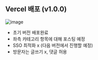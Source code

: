## Vercel 배포 (v1.0.0)
![image](https://github.com/user-attachments/assets/46edd090-2c93-43c6-8cc2-b37c5a856a20)

- 초기 버전 배포완료
- 좌측 카테고리 항목에 대해 포스팅 예정
- SSO 최적화 x (다음 버전에서 진행할 예정)
- 방문자는 글쓰기 x, 댓글 허용

